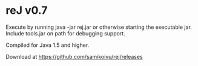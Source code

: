 reJ v0.7
========

Execute by running java -jar rej.jar or otherwise starting the executable jar. Include tools.jar on path for debugging support.

Compiled for Java 1.5 and higher.

Download at https://github.com/samikoivu/rej/releases

